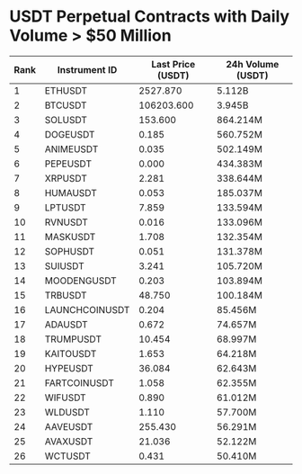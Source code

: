 # USDT Perpetual Contracts with Daily Volume > $50 Million

| Rank | Instrument ID | Last Price (USDT) | 24h Volume (USDT) |
|------|---------------|-------------------|-------------------|
| 1 | ETHUSDT | 2527.870 | 5.112B |
| 2 | BTCUSDT | 106203.600 | 3.945B |
| 3 | SOLUSDT | 153.600 | 864.214M |
| 4 | DOGEUSDT | 0.185 | 560.752M |
| 5 | ANIMEUSDT | 0.035 | 502.149M |
| 6 | PEPEUSDT | 0.000 | 434.383M |
| 7 | XRPUSDT | 2.281 | 338.644M |
| 8 | HUMAUSDT | 0.053 | 185.037M |
| 9 | LPTUSDT | 7.859 | 133.594M |
| 10 | RVNUSDT | 0.016 | 133.096M |
| 11 | MASKUSDT | 1.708 | 132.354M |
| 12 | SOPHUSDT | 0.051 | 131.378M |
| 13 | SUIUSDT | 3.241 | 105.720M |
| 14 | MOODENGUSDT | 0.203 | 103.894M |
| 15 | TRBUSDT | 48.750 | 100.184M |
| 16 | LAUNCHCOINUSDT | 0.204 | 85.456M |
| 17 | ADAUSDT | 0.672 | 74.657M |
| 18 | TRUMPUSDT | 10.454 | 68.997M |
| 19 | KAITOUSDT | 1.653 | 64.218M |
| 20 | HYPEUSDT | 36.084 | 62.643M |
| 21 | FARTCOINUSDT | 1.058 | 62.355M |
| 22 | WIFUSDT | 0.890 | 61.012M |
| 23 | WLDUSDT | 1.110 | 57.700M |
| 24 | AAVEUSDT | 255.430 | 56.291M |
| 25 | AVAXUSDT | 21.036 | 52.122M |
| 26 | WCTUSDT | 0.431 | 50.410M |
